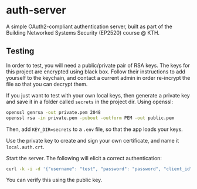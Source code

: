 # auth-server
A simple OAuth2-compliant authentication server, built as part of the Building Networked Systems Security (EP2520) course @ KTH. 

## Testing
In order to test, you will need a public/private pair of RSA keys. The keys for this project are encrypted using black box. 
Follow their instructions to add yourself to the keychain, and contact a current admin in order re-incrypt the file so that you can decrypt them. 


If you just want to test with your own local keys, then generate a private key and save it in a folder called `secrets` in the project dir. Using openssl:
```bash
openssl genrsa -out private.pem 2048
openssl rsa -in private.pem -pubout -outform PEM -out public.pem
```
Then, add `KEY_DIR=secrets` to a `.env` file, so that the app loads your keys. 

Use the private key to create and sign your own certificate, and name it `local.auth.crt`. 

Start the server. The following will elicit a correct authentication: 

``` bash
curl -k -i -d '{"username": "test", "password": "password", "client_id": "test_client", "client_secret": "secret", "grant_type":"password"}' -H "Content-Type: application/json" https://localhost:3443/auth 
```
You can verify this using the public key. 






